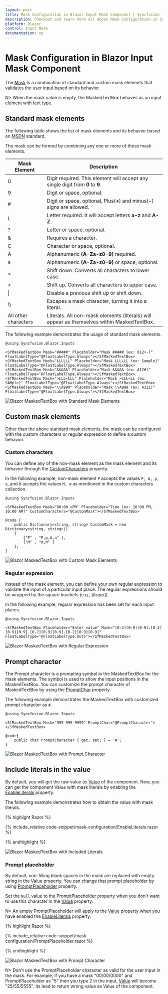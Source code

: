 ```yaml
---
layout: post
title: Mask Configuration in Blazor Input Mask Component | Syncfusion
description: Checkout and learn here all about Mask Configuration in Syncfusion Blazor Input Mask component and more.
platform: Blazor
control: Input Mask
documentation: ug
---
```


# Mask Configuration in Blazor Input Mask Component

The [Mask](https://help.syncfusion.com/cr/blazor/Syncfusion.Blazor.Inputs.MaskedTextBoxModel.html#Syncfusion_Blazor_Inputs_MaskedTextBoxModel_Mask) is a combination of standard and custom mask elements that validates the user input based on its behavior.

N> When the mask value is empty, the MaskedTextBox behaves as an input element with text type.

## Standard mask elements

The following table shows the list of mask elements and its behavior based on [MSDN](https://docs.microsoft.com/en-us/dotnet/api/system.windows.forms.maskedtextbox.mask?view=net-5.0) standard.

The mask can be formed by combining any one or more of these mask elements.

| Mask Element | Description |
| ------------- | ------------- |
| 0 | Digit required. This element will accept any single digit from **0** to **9**. |
| 9 | Digit or space, optional. |
| # | Digit or space, optional, Plus(**+**) and minus(**-**) signs are allowed. |
| L | Letter required. It will accept letters **a-z** and **A-Z**. |
| ? | Letter or space, optional. |
| & | Requires a character. |
| C | Character or space, optional. |
| A | Alphanumeric **(A-Za-z0-9)** required.|
| a | Alphanumeric **(A-Za-z0-9)** or space, optional. |
| < | Shift down. Converts all characters to lower case. |
| > | Shift up. Converts all characters to upper case. |
| &#124; | Disable a previous shift up or shift down. |
| \\\\ | Escapes a mask character, turning it into a literal. |
| All other characters | Literals. All non-mask elements (literals) will appear as themselves within MaskedTextBox. |

The following example demonstrates the usage of standard mask elements.

```cshtml
@using Syncfusion.Blazor.Inputs

<SfMaskedTextBox Mask="#####" Placeholder="Mask ##### (ex: 012+-)" FloatLabelType="@FloatLabelType.Always"></SfMaskedTextBox>
<SfMaskedTextBox Mask="LLLLLL" Placeholder="Mask LLLLLL (ex: Sample)" FloatLabelType="@FloatLabelType.Always"></SfMaskedTextBox>
<SfMaskedTextBox Mask="&&&&&" Placeholder="Mask &&&&& (ex: A12#)" FloatLabelType="@FloatLabelType.Always"></SfMaskedTextBox>
<SfMaskedTextBox Mask=">LLL<LLL" Placeholder="Mask >LLL<LL (ex: SAMple)" FloatLabelType="@FloatLabelType.Always"></SfMaskedTextBox>
<SfMaskedTextBox Mask="\\A999" Placeholder="Mask \\A999 (ex: A321)" FloatLabelType="@FloatLabelType.Always"></SfMaskedTextBox>
```



![Blazor MaskedTextBox with Standard Mask Elements](./images/blazor-maskedtextbox-with-standard-mask.png)

## Custom mask elements

Other than the above standard mask elements, the mask can be configured with the custom characters or regular expression to define a custom behavior.

### Custom characters

You can define any of the non-mask element as the mask element and its behavior through the [CustomCharacters](https://help.syncfusion.com/cr/blazor/Syncfusion.Blazor.Inputs.SfMaskedTextBox.html#Syncfusion_Blazor_Inputs_SfMaskedTextBox_CustomCharacters) property.

In the following example, non-mask element `P` accepts the values `P, A, p, a`, and `M` accepts the values `M, m`  as mentioned in the custom characters collection.

```cshtml
@using Syncfusion.Blazor.Inputs

<SfMaskedTextBox Mask="00:00 >PM" Placeholder="Time (ex: 10:00 PM, 10:00 AM)" CustomCharacters="@CustomMask"></SfMaskedTextBox>

@code {
    public Dictionary<string, string> CustomMask = new Dictionary<string, string>()
    {
        {"P" , "P,p,A,a" },
        {"M" , "m,M" }
    };
}
```


![Blazor MaskedTextBox with Custom Mask Elements](./images/blazor-maskedtextbox-with-custom-mask.png)

### Regular expression

Instead of the mask element, you can define your own regular expression to validate the input of a particular input place. The regular expressions should be wrapped by the square brackets (e.g., [`Regex`]).

In the following example, regular expression has been set for each input places.

```cshtml
@using Syncfusion.Blazor.Inputs

<SfMaskedTextBox Placeholder="Enter value" Mask="[0-2][0-9][0-9].[0-2][0-9][0-9].[0-2][0-9][0-9].[0-2][0-9][0-9]" FloatLabelType="@FloatLabelType.Auto"></SfMaskedTextBox>
```


![Blazor MaskedTextBox with Regular Expression](./images/blazor-maskedtextbox-regular-expression.png)

## Prompt character

The Prompt character is a prompting symbol in the MaskedTextBox for the mask elements. The symbol is used to show the input positions in the MaskedTextBox. You can customize the prompt character of MaskedTextBox by using the [PromptChar](https://help.syncfusion.com/cr/blazor/Syncfusion.Blazor.Inputs.SfMaskedTextBox.html#Syncfusion_Blazor_Inputs_SfMaskedTextBox_PromptChar) property.

The following example demonstrates the MaskedTextBox with customized prompt character as `#`.

```cshtml
@using Syncfusion.Blazor.Inputs

<SfMaskedTextBox Mask="999-999-9999" PromptChar="@PromptCharacter"></SfMaskedTextBox>

@code{
    public char PromptCharacter { get; set; } = '#';
}
```



![Blazor MaskedTextBox with Prompt Character](./images/blazor-maskedtextbox-with-prompt-char.png)

## Include literals in the value

By default, you will get the raw value as [Value](https://help.syncfusion.com/cr/blazor/Syncfusion.Blazor.Inputs.SfMaskedTextBox.html#Syncfusion_Blazor_Inputs_SfMaskedTextBox_Value) of the component. Now, you can get the component Value with mask literals by enabling the [EnableLiterals](https://www.syncfusion.com/blazor-components/blazor-input-mask) property.

The following example demonstrates how to obtain the value with mask literals.

{% highlight Razor %}

{% include_relative code-snippet/mask-configuration/EnableLiterals.razor %}

{% endhighlight %}

![Blazor MaskedTextBox with Included Literals](./images/EnableLiterals.gif)

### Prompt placeholder

By default, non-filling blank spaces in the mask are replaced with empty string in the Value property. You can change that prompt placeholder by using [PromptPlaceholder](https://www.syncfusion.com/blazor-components/blazor-input-mask) property.

Set the `Null` value to the PromptPlaceholder property when you don't want to use this character in the [Value](https://help.syncfusion.com/cr/blazor/Syncfusion.Blazor.Inputs.SfMaskedTextBox.html#Syncfusion_Blazor_Inputs_SfMaskedTextBox_Value) property.
 
N> An empty PromptPlaceholder will apply to the [Value](https://help.syncfusion.com/cr/blazor/Syncfusion.Blazor.Inputs.SfMaskedTextBox.html#Syncfusion_Blazor_Inputs_SfMaskedTextBox_Value) property when you have enabled the [EnableLiterals](https://www.syncfusion.com/blazor-components/blazor-input-mask) property.

{% highlight Razor %}

{% include_relative code-snippet/mask-configuration/PromptPlaceholder.razor %}

{% endhighlight %} 

![Blazor MaskedTextBox with Prompt Character](./images/promptplaceholder.gif)

N> Don't use the PromptPlaceholder character as valid for the user input in the mask. For example, if you have a mask "00/00/0000" and PromptPlaceholder as "5" then you type 2 in the input, [Value](https://help.syncfusion.com/cr/blazor/Syncfusion.Blazor.Inputs.SfMaskedTextBox.html#Syncfusion_Blazor_Inputs_SfMaskedTextBox_Value) will become "25/55/5555". Its lead to return wrong value as Value of the component.



